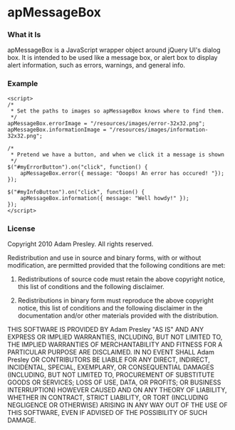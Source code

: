 # apMessageBox

### What it Is
apMessageBox is a JavaScript wrapper object around jQuery UI's dialog box. It is
intended to be used like a message box, or alert box to display alert information,
such as errors, warnings, and general info.


### Example
```
<script>
/*
 * Set the paths to images so apMessageBox knows where to find them.
 */
apMessageBox.errorImage = "/resources/images/error-32x32.png";
apMessageBox.informationImage = "/resources/images/information-32x32.png";

/*
 * Pretend we have a button, and when we click it a message is shown
 */
$("#myErrorButton").on("click", function() {
	apMessageBox.error({ message: "Ooops! An error has occured! "});
});

$("#myInfoButton").on("click", function() {
	apMessageBox.information({ message: "Well howdy!" });
});
</script>
```


### License
Copyright 2010 Adam Presley. All rights reserved.

Redistribution and use in source and binary forms, with or without
modification, are permitted provided that the following conditions are met:

1. Redistributions of source code must retain the above copyright notice, this
   list of conditions and the following disclaimer.

2. Redistributions in binary form must reproduce the above copyright notice,
   this list of conditions and the following disclaimer in the documentation
   and/or other materials provided with the distribution.

THIS SOFTWARE IS PROVIDED BY Adam Presley "AS IS" AND ANY EXPRESS OR IMPLIED
WARRANTIES, INCLUDING, BUT NOT LIMITED TO, THE IMPLIED WARRANTIES OF
MERCHANTABILITY AND FITNESS FOR A PARTICULAR PURPOSE ARE DISCLAIMED. IN NO
EVENT SHALL Adam Presley OR CONTRIBUTORS BE LIABLE FOR ANY DIRECT, INDIRECT,
INCIDENTAL, SPECIAL, EXEMPLARY, OR CONSEQUENTIAL DAMAGES (INCLUDING, BUT NOT
LIMITED TO, PROCUREMENT OF SUBSTITUTE GOODS OR SERVICES; LOSS OF USE, DATA, OR
PROFITS; OR BUSINESS INTERRUPTION) HOWEVER CAUSED AND ON ANY THEORY OF
LIABILITY, WHETHER IN CONTRACT, STRICT LIABILITY, OR TORT (INCLUDING NEGLIGENCE
OR OTHERWISE) ARISING IN ANY WAY OUT OF THE USE OF THIS SOFTWARE, EVEN IF
ADVISED OF THE POSSIBILITY OF SUCH DAMAGE.
